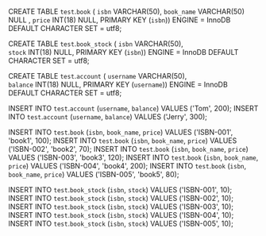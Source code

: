 CREATE TABLE `test`.`book` (
  		`isbn` VARCHAR(50),
  		`book_name` VARCHAR(50) NULL ,
  		`price` INT(18) NULL,
  		PRIMARY KEY (`isbn`))
		ENGINE = InnoDB
		DEFAULT CHARACTER SET = utf8;

CREATE TABLE `test`.`book_stock` (
  		`isbn` VARCHAR(50),  		
  		`stock` INT(18) NULL,
  		PRIMARY KEY (`isbn`))
		ENGINE = InnoDB
		DEFAULT CHARACTER SET = utf8;

CREATE TABLE `test`.`account` (
  		`username` VARCHAR(50),  		
  		`balance` INT(18) NULL,
  		PRIMARY KEY (`username`))
		ENGINE = InnoDB
		DEFAULT CHARACTER SET = utf8;	
        
INSERT INTO `test`.`account` (`username`, `balance`) VALUES ('Tom', 200);
INSERT INTO `test`.`account` (`username`, `balance`) VALUES ('Jerry', 300);

INSERT INTO `test`.`book` (`isbn`, `book_name`, `price`) VALUES ('ISBN-001', 'book1', 100);
INSERT INTO `test`.`book` (`isbn`, `book_name`, `price`) VALUES ('ISBN-002', 'book2', 70);
INSERT INTO `test`.`book` (`isbn`, `book_name`, `price`) VALUES ('ISBN-003', 'book3', 120);
INSERT INTO `test`.`book` (`isbn`, `book_name`, `price`) VALUES ('ISBN-004', 'book4', 200);
INSERT INTO `test`.`book` (`isbn`, `book_name`, `price`) VALUES ('ISBN-005', 'book5', 80);

INSERT INTO `test`.`book_stock` (`isbn`, `stock`) VALUES ('ISBN-001', 10);
INSERT INTO `test`.`book_stock` (`isbn`, `stock`) VALUES ('ISBN-002', 10);
INSERT INTO `test`.`book_stock` (`isbn`, `stock`) VALUES ('ISBN-003', 10);
INSERT INTO `test`.`book_stock` (`isbn`, `stock`) VALUES ('ISBN-004', 10);
INSERT INTO `test`.`book_stock` (`isbn`, `stock`) VALUES ('ISBN-005', 10);